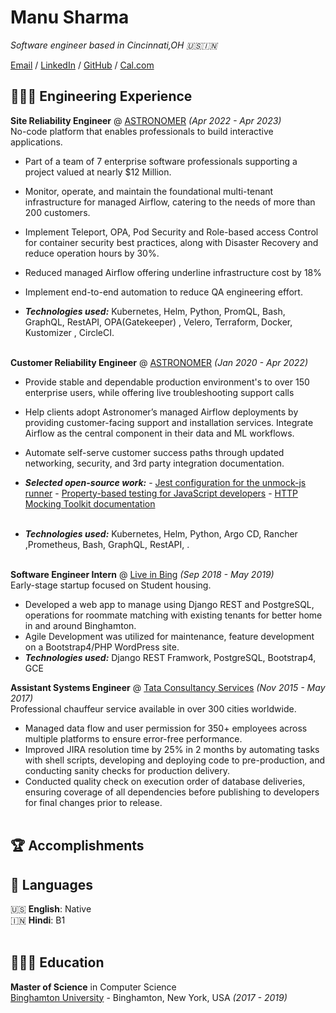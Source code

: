 # Manu Sharma

_Software engineer based in Cincinnati,OH 🇺🇸🇮🇳_ <br>

[Email](mailto:shmanu17@gmail.com.com) / [LinkedIn](https://www.linkedin.com/in/manusharma08/) / [GitHub](https://github.com/shmanu017) / [Cal.com](https://cal.com/manusharma)

## 👩🏼‍💻 Engineering Experience

**Site Reliability Engineer** @ [ASTRONOMER](https://www.astronomer.io/) _(Apr 2022 - Apr 2023)_ <br>
No-code platform that enables professionals to build interactive applications.
  - Part of a team of 7 enterprise software professionals supporting a project valued at nearly $12 Million.
  - Monitor, operate, and maintain the foundational multi-tenant infrastructure for managed Airflow, catering to the needs of more than 200 customers.
  - Implement Teleport, OPA, Pod Security and Role-based access Control for container security best practices,
along with Disaster Recovery and reduce operation hours by 30%.
  - Reduced managed Airflow offering underline infrastructure cost by 18%
  - Implement end-to-end automation to reduce QA engineering effort.

  - **_Technologies used:_** Kubernetes, Helm, Python, PromQL, Bash, GraphQL, RestAPI, OPA(Gatekeeper) , Velero, Terraform, Docker, Kustomizer , CircleCI.
<br><br>

**Customer Reliability Engineer** @ [ASTRONOMER](https://www.astronomer.io/) _(Jan 2020 - Apr 2022)_ <br>
  - Provide stable and dependable production environment's to over 150 enterprise users, while offering live troubleshooting support calls
  - Help clients adopt Astronomer’s managed Airflow deployments by providing customer-facing support and installation services. Integrate Airflow as the central component in their data and ML workflows.
  - Automate self-serve customer success paths through updated networking, security, and 3rd party integration documentation.
   - **_Selected open-source work:_**
    - [Jest configuration for the unmock-js runner](https://github.com/meeshkan/unmock-jest-runner)
    - [Property-based testing for JavaScript developers](https://dev.to/meeshkan/property-based-testing-for-javascript-developers-21b2)
    - [HTTP Mocking Toolkit documentation](https://github.com/meeshkan/hmt)
    <br><br>

  - **_Technologies used:_** Kubernetes, Helm, Python, Argo CD, Rancher ,Prometheus, Bash, GraphQL, RestAPI, .
<br><br>

**Software Engineer Intern** @ [Live in Bing](https://www.liveinbing.com/) _(Sep 2018 - May 2019)_ <br>
Early-stage startup focused on Student housing.
  - Developed a web app to manage using Django REST and PostgreSQL, operations for roommate matching with existing tenants for better home in and around Binghamton.
  - Agile Development was utilized for maintenance, feature development on a Bootstrap4/PHP WordPress site.
  - **_Technologies used:_** Django REST Framwork, PostgreSQL, Bootstrap4, GCE
 

**Assistant Systems Engineer** @ [Tata Consultancy Services](https://www.tcs.com/) _(Nov 2015 - May 2017)_ <br>
Professional chauffeur service available in over 300 cities worldwide.
  - Managed data flow and user permission for 350+ employees across multiple platforms to ensure error-free performance.
  -  Improved JIRA resolution time by 25% in 2 months by automating tasks with shell scripts, developing and deploying code to pre-production, and conducting sanity checks for production delivery.
  - Conducted quality check on execution order of database deliveries, ensuring coverage of all dependencies before publishing to developers for final changes prior to release.
  <br><br>
    
  
## 🏆 Accomplishments

<!-- **Won First Place** @ [Rainbows End Sex Tech Hackathon](https://hack.touchyfeely.tech/) _(May 2021)_ <br>
Built [Tentilex](https://workwithcarolyn.com/blog/tentilex), a wearable armband that records your hand movement and generates a live 3D-model. 

**Top Author Recognition** @ [DEV](https://dev.to/) _(2019 - 2020)_ <br>
Named one of the Top 500 authors in 2019. Also wrote two articles that ranked in the weekly Top 7:
  - [How to remove condescending language from documentation](https://dev.to/meeshkan/how-to-remove-condescending-language-from-documentation-4a5p)
  - [Onboarding a junior developer to your team? Here's 12 tips.](https://dev.to/carolstran/onboarding-a-junior-developer-to-your-team-here-s-12-tips-4g3a)
<br><br>

**Won Best Project** @ [Geek Girl Carrots Berlin Hackathon](http://www.hacklikeagirl.co/) _(Oct 2017)_<br>
Created [Qarma](https://github.com/lcorr8/qarma), an online platform to report and retrieve lost & found objects for travelers abroad.
<br><br> -->

## 💬 Languages

🇺🇸 **English**: Native <br>
🇮🇳 **Hindi**: B1
<br><br>

## 👩🏼‍🎓 Education

**Master of Science** in Computer Science<br>
[Binghamton University](https://www.binghamton.edu/) - Binghamton, New York, USA _(2017 - 2019)_

